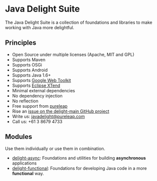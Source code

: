 # Java Delight Suite

The Java Delight Suite is a collection of foundations and libraries to make working with Java more delightful.

## Principles

- Open Source under multiple licenses (Apache, MIT and GPL)
- Supports Maven
- Supports OSGi
- Supports Android
- Supports Java 1.6+
- Supports [Google Web Toolkit](http://www.gwtproject.org/)
- Supports [Eclipse XTend](https://eclipse.org/xtend/)
- Minimal external dependencies
- No dependency injection
- No reflection
- Free support from [pureleap](http://pureleap.com)
 - Rise an [issue on the delight-main GitHub project](https://github.com/javadelight/delight-main/issues)
 - Write us: javadelight@pureleap.com
 - Call us: +61 3 8679 4733

## Modules

Use them individually or use them in combination.

- [delight-async](https://github.com/javadelight/delight-async#delight-async): Foundations and utilities for building **asynchronous** applications
- [delight-functional](https://github.com/javadelight/delight-functional#delight-functional): Foundations for developing Java code in a more **functional** way.

